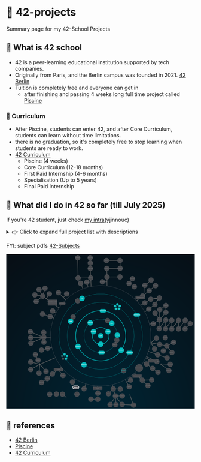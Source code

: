 # 📌 42-projects

Summary page for my 42-School Projects

## 🚀 What is 42 school

- 42 is a peer-learning educational institution supported by tech companies.
- Originally from Paris, and the Berlin campus was founded in 2021. [42 Berlin](https://42berlin.de/)
- Tuition is completely free and everyone can get in
  - after finishing and passing 4 weeks long full time project called [Piscine](https://42berlin.de/de/the-piscine/)

### 📆 Curriculum

- After Piscine, students can enter 42, and after Core Curriculum, students can learn without time limitations.
- there is no graduation, so it's completely free to stop learning when students are ready to work.
- [42 Curriculum](https://42berlin.de/de/curriculum-42-berlin/)
  - Piscine (4 weeks)
  - Core Curriculum (12-18 months)
  - First Paid Internship (4-6 months)
  - Specialisation (Up to 5 years)
  - Final Paid Internship

## 📝 What did I do in 42 so far (till July 2025)

If you're 42 student, just check [my intra](https://profile.intra.42.fr/users/yjinnouc)(yjinnouc)

<details>
<summary>👉 Click to expand full project list with descriptions</summary>

### 🏊‍♂️ Piscine (Entry Selection)

**Skills:** C fundamentals, memory management, debugging, peer-to-peer learning

Learned C programming fundamentals by implementing basic functions and data structures. Gained experience with manual memory management, pointer manipulation, and debugging techniques through intensive daily coding challenges.

---

### ✅ Level 0

**[Libft](https://github.com/yuki-jinnouchi/42-libft)** - *Personal C Library*  
**Skills:** C programming, memory management, string manipulation, linked lists

Created my own implementation of essential C standard library functions (strlen, strcpy etc.) plus additional utility functions.

- Part 1: Standard libc functions (isalpha, strlen, memcpy, etc.)
- Part 2: Additional utility functions (substr, strjoin, split, etc.)
- Bonus: Linked list manipulation functions

---

### ✅ Level 1

**ft_printf** - *Custom printf Implementation*  
**Skills:** Variadic functions, format specifiers, type conversion

**get_next_line** - *File Reading Function*  
**Skills:** File I/O, buffer management, static variables

**Born2beroot** - *System Administration*  
**Skills:** Linux administration, virtualization, security, shell scripting

---

### ✅ Level 2

**[pipex](https://github.com/yuki-jinnouchi/42-pipex)** - *Unix Pipe Simulation*  
**Skills:** Process management, pipes, file descriptors, system calls

**[push_swap](https://github.com/yuki-jinnouchi/42-push_swap)** - *Sorting Algorithm*  
**Skills:** Algorithm optimization, stack operations, complexity analysis

**[so_long](https://github.com/yuki-jinnouchi/42-so_long)** - *2D Game Development*  
**Skills:** Graphics programming, event handling, game logic, MiniLibX

**Exam Rank 02** - Reimplement strlen(), strdup(), strcpy(), strdup(), atoi()

---

### ✅ Level 3

**[minishell](https://github.com/moojig12/42-minishell)** - *Shell Implementation* (with [Naraa](https://github.com/moojig12))
**Skills:** Parsing, process management, signal handling, built-in commands

**[Philosopher](https://github.com/yuki-jinnouchi/42-philosopher)** - *Threading & Synchronization*  
**Skills:** Multithreading, mutex, semaphores, deadlock prevention

**Exam Rank 03** - Reinprement get_next_line() or ft_printf()

---

### ✅ Level 4

**C++ Module Series (00-04):**

- **[cpp_module_00](https://github.com/yuki-jinnouchi/42-cpp_module_00)**: Namespaces, classes, member functions, stdio streams, initialization lists, static, const
- **[cpp_module_01](https://github.com/yuki-jinnouchi/42-cpp_module_01)**: Memory allocation, pointers to members, references, switch statements
- **[cpp_module_02](https://github.com/yuki-jinnouchi/42-cpp_module_02)**: Ad-hoc polymorphism, operator overloading, Orthodox Canonical class form
- **[cpp_module_03](https://github.com/yuki-jinnouchi/42-cpp_module_03)**: Inheritance
- **[cpp_module_04](https://github.com/yuki-jinnouchi/42-cpp_module_04)**: Subtype polymorphism, abstract classes, interfaces

**NetPractice** - *Network Configuration*  
**Skills:** TCP/IP, subnetting, routing, network troubleshooting

**[cub3d](https://github.com/yuki-jinnouchi/42-cub3d)** - *3D Game Engine*  
**Skills:** Ray-casting, 3D graphics, game development, MiniLibX

**miniRT** - *Ray Tracer*  
**Skills:** 3D mathematics, ray tracing, computer graphics, lighting models

**Exam Rank 04** - Reinprement micro version of shell

---

### ✅ Level 5

**C++ Module Series (05-09):**

- **[cpp_module_05](https://github.com/yuki-jinnouchi/42-cpp_module_05)**: Repetition and exceptions
- **[cpp_module_06](https://github.com/yuki-jinnouchi/42-cpp_module_06)**: C++ casts
- **[cpp_module_07](https://github.com/yuki-jinnouchi/42-cpp_module_07)**: C++ templates
- **[cpp_module_08](https://github.com/yuki-jinnouchi/42-cpp_module_08)**: Templated containers, iterators, algorithms
- **[cpp_module_09](https://github.com/yuki-jinnouchi/42-cpp_module_09)**: STL containers

**[ft-irc](https://github.com/yuki-jinnouchi/42-ft_irc)** - *Built IRC Server*  
**Skills:** Network programming, sockets, IRC protocol, multi-client handling

**[Inception](https://github.com/yuki-jinnouchi/42-inception)** - *Built Docker Infrastructure*  
**Skills:** Docker, containerization, NGINX, WordPress, MariaDB, DevOps

**webserv** - *Built HTTP Server*  
**Skills:** HTTP protocol, socket programming, web server architecture, CGI

**Exam Rank 05** - C++, testing OOP fundamentals (classes, abstract classes, interfaces, inheritance, polymorphism)

---

### ✅ Level 6

**ft_transcendence** - *Full-Stack Web Application*  
**Skills:** Full-stack development, real-time communication, game development, user authentication

**Exam Rank 06** - Implement mini_serv, a simple multi-client TCP chat server

---
</details>

FYI: subject pdfs [42-Subjects](https://github.com/rphlr/42-Subjects)

![screenshot of progress](https://github.com/yuki-jinnouchi/42-projects/blob/main/graph_2025-07-03.png)

## 📎 references

- [42 Berlin](https://42berlin.de/)
- [Piscine](https://42berlin.de/de/the-piscine/)
- [42 Curriculum](https://42berlin.de/de/curriculum-42-berlin/)
